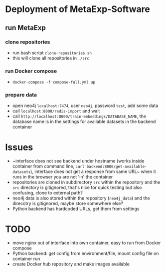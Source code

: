 # Deployment of MetaExp-Software

## run MetaExp

### clone repositories
- run bash script `clone-repositories.sh`
- this will clone all repositories in `./src`

### run Docker compose
- `docker-compose -f compose-full.yml up`

### prepare data
- open neo4j `localhost:7474`, user `neo4j`, password `test`, add some data
- call `localhost:8000/redis-import` and wait
- call `http://localhost:8000/train-embeddings/DATABASE_NAME`, the database name is in the settings for available datasets in the backend container


# Issues
- ~interface does not see backend under hostname (works inside container from command line, `curl backend:8000/get-available-datasets`), interface does not get a response from same URL~ when it runs in the browser you are not 'in' the container
- repositories are cloned in subdirectory `src` within the repository and the `src` directory is gitignored, that's nice for quick testing but also confusing, clone to external path?
- neo4j data is also stored within the repository (`neo4j_data`) and the direcotry is gitignored, maybe store somewhere else?
- Python backend has hardcoded URLs, get them from settings


# TODO
- move nginx out of interface into own container, easy to run from Docker compose
- Python backend: get config from environment/file, mount config file on container run
- create Docker hub repository and make images available

